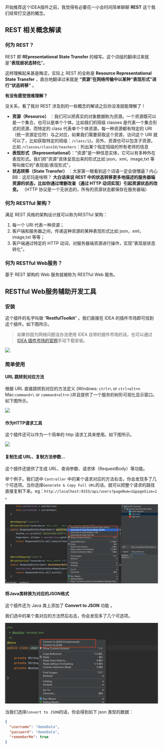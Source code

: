 开始推荐这个IDEA插件之前，我觉得有必要花一小会时间简单聊聊 **REST** 这个我们经常打交道的概念。

## REST 相关概念解读

### 何为 REST？

REST 即 **REpresentational State Transfer** 的缩写。这个词组的翻译过来就是"**表现层状态转化**"。

这样理解起来甚是晦涩，实际上 REST 的全称是 **Resource Representational State Transfer** ，直白地翻译过来就是 **“资源”在网络传输中以某种“表现形式”进行“状态转移”** 。

**有没有感觉很难理解？**

没关系，看了我对 REST 涉及到的一些概念的解读之后你没准就能理解了！

- **资源（Resource）** ：我们可以把真实的对象数据称为资源。一个资源既可以是一个集合，也可以是单个个体。比如我们的班级 classes 是代表一个集合形式的资源，而特定的 class 代表单个个体资源。每一种资源都有特定的 URI（统一资源定位符）与之对应，如果我们需要获取这个资源，访问这个 URI 就可以了，比如获取特定的班级：`/class/12`。另外，资源也可以包含子资源，比如 `/classes/classId/teachers`：列出某个指定班级的所有老师的信息
- **表现形式（Representational）**："资源"是一种信息实体，它可以有多种外在表现形式。我们把"资源"具体呈现出来的形式比如 json，xml，image,txt 等等叫做它的"表现层/表现形式"。
- **状态转移（State Transfer）** ：大家第一眼看到这个词语一定会很懵逼？内心 BB：这尼玛是啥啊？ **大白话来说 REST 中的状态转移更多地描述的服务器端资源的状态，比如你通过增删改查（通过 HTTP 动词实现）引起资源状态的改变。** （HTTP 协议是一个无状态的，所有的资源状态都保存在服务器端）

### 何为 RESTful 架构？

满足 REST 风格的架构设计就可以称为RESTful 架构：

1. 每一个 URI 代表一种资源；
2. 客户端和服务器之间，传递这种资源的某种表现形式比如 json，xml，image,txt 等等；
3. 客户端通过特定的 HTTP 动词，对服务器端资源进行操作，实现"表现层状态转化"。

### 何为 RESTful Web服务？

基于 REST 架构的 Web 服务就被称为 RESTful Web 服务。

## RESTful Web服务辅助开发工具

### 安装

这个插件的名字叫做 “**RestfulToolkit**” 。我们直接在 IDEA 的插件市场即可找到这个插件。如下图所示。

> 如果你因为网络问题没办法使用 IDEA 自带的插件市场的话，也可以通过[IDEA 插件市场的官网](https://plugins.jetbrains.com/idea)手动下载安装。

![](https://cdn.jsdelivr.net/gh/javaguide-tech/blog-images-3@main/11-7/image-20201102200204765.png)

### 简单使用

####  URL 跳转到对应方法

根据 URL 直接跳转到对应的方法定义 (Windows: `ctrl+\` or `ctrl+alt+n`  Mac:`command+\` or `command+alt+n`  )并且提供了一个服务的树形可视化显示窗口。 如下图所示。

![](https://cdn.jsdelivr.net/gh/javaguide-tech/blog-images-3@main/11-20-11/RestfulToolkit1.png)

#### 作为HTTP请求工具

这个插件还可以作为一个简单的 http 请求工具来使用。如下图所示。

![](https://cdn.jsdelivr.net/gh/javaguide-tech/blog-images-3@main/11-20/RestfulToolkit2.png)

#### 复制生成 URL、复制方法参数...

这个插件还提供了生成 URL、查询参数、请求体（RequestBody）等功能。

举个例子。我们选中 `Controller`  中的某个请求对应的方法右击，你会发现多了几个可选项。当你选择`Generate & Copy Full URL`的话，就可以把整个请求的路径直接复制下来。eg：`http://localhost:9333/api/users?pageNum=1&pageSize=1` 。

![](pictures/RestfulToolkit3.png)

#### 将Java类转换为对应的JSON格式

这个插件还为 Java 类上添加了 **Convert to JSON** 功能 。

我们选中的某个类对应的方法然后右击，你会发现多了几个可选项。

![](pictures/RestfulToolkit4.png)

当我们选择`Convert to JSON`的话，你会得到如下 json 类型的数据：

```json
{
  "username": "demoData",
  "password": "demoData",
  "rememberMe": true
}
```